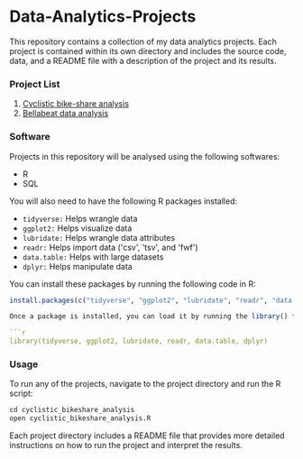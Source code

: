 # Data-Analytics-Projects

This repository contains a collection of my data analytics projects. Each project is contained within its own directory and includes the source code, data, and a README file with a description of the project and its results.

### Project List
1. [Cyclistic bike-share analysis](https://github.com/saltwatersardine/Data_Analytics/blob/main/cyclistic_bike_share_analysis.md)
2. [Bellabeat data analysis](https://github.com/saltwatersardine/Data_Analytics/blob/main/bellabeat_data_analysis.md)

### Software

Projects in this repository will be analysed using the following softwares:

- R
- SQL

You will also need to have the following R packages installed:

- `tidyverse:` Helps wrangle data
- `ggplot2:` Helps visualize data
- `lubridate:` Helps wrangle data attributes
- `readr:` Helps import data ('csv', 'tsv', and 'fwf')
- `data.table:` Helps with large datasets
- `dplyr:` Helps manipulate data


You can install these packages by running the following code in R:

```r
install.packages(c("tidyverse", "ggplot2", "lubridate", "readr", "data.table", "dplyr"))

Once a package is installed, you can load it by running the library() function:

```r
library(tidyverse, ggplot2, lubridate, readr, data.table, dplyr)
```
### Usage

To run any of the projects, navigate to the project directory and run the R script:

```r
cd cyclistic_bikeshare_analysis
open cyclistic_bikeshare_analysis.R
```
Each project directory includes a README file that provides more detailed instructions on how to run the project and interpret the results.
